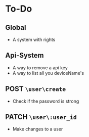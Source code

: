 # To-Do

## Global
 - A system with rights

## Api-System
 - A way to remove a api key
 - A way to list all you deviceName's

## POST `\user\create`
 - Check if the password is strong

## PATCH `\user\:user_id`
 - Make changes to a user
